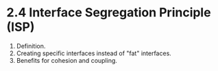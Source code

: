 # 2.4 Interface Segregation Principle (ISP)

1. Definition.
2. Creating specific interfaces instead of "fat" interfaces.
3. Benefits for cohesion and coupling.